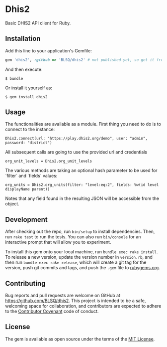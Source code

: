 # Dhis2

Basic DHIS2 API client for Ruby.

## Installation

Add this line to your application's Gemfile:

```ruby
gem 'dhis2', :github => 'BLSQ/dhis2' # not published yet, so get it from github
```

And then execute:

    $ bundle

Or install it yourself as:

    $ gem install dhis2

## Usage

The functionalities are available as a module. First thing you need to do is to connect to the instance:

    Dhis2.connect(url: "https://play.dhis2.org/demo", user: "admin", password: "district")

All subsequent calls are going to use the provided url and credentials

    org_unit_levels = Dhis2.org_unit_levels

The various methods are taking an optional hash parameter to be used for ´filter´ and ´fields´ values:

    org_units = Dhis2.org_units(filter: "level:eq:2", fields: %w(id level displayName parent))

Notes that any field found in the resulting JSON will be accessible from the object.

## Development

After checking out the repo, run `bin/setup` to install dependencies. Then, run `rake test` to run the tests. You can also run `bin/console` for an interactive prompt that will allow you to experiment.

To install this gem onto your local machine, run `bundle exec rake install`. To release a new version, update the version number in `version.rb`, and then run `bundle exec rake release`, which will create a git tag for the version, push git commits and tags, and push the `.gem` file to [rubygems.org](https://rubygems.org).

## Contributing

Bug reports and pull requests are welcome on GitHub at https://github.com/BLSQ/dhis2. This project is intended to be a safe, welcoming space for collaboration, and contributors are expected to adhere to the [Contributor Covenant](http://contributor-covenant.org) code of conduct.

## License

The gem is available as open source under the terms of the [MIT License](http://opensource.org/licenses/MIT).

